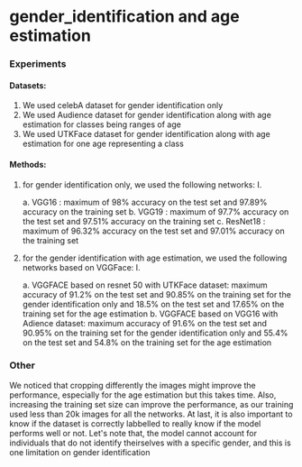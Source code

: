 # gender_identification and age estimation

### Experiments

#### Datasets:

1. We used celebA dataset for gender identification only
2. We used Audience dataset for gender identification along with age estimation for classes being ranges of age
3. We used UTKFace dataset for gender identification along with age estimation for one age representing a class

#### Methods:

1. for gender identification only, we used the following networks:
I. 

      a. VGG16 : maximum of 98% accuracy on the test set and 97.89% accuracy on the training set
      b. VGG19 : maximum of 97.7% accuracy on the test set and 97.51% accuracy on the training set
      c. ResNet18 : maximum of 96.32% accuracy on the test set and 97.01% accuracy on the training set

2. for the gender identification with age estimation, we used the following networks based on VGGFace:
I.

      a. VGGFACE based on resnet 50 with UTKFace dataset: 
            maximum accuracy of 91.2% on the test set and 90.85% on the training set for the gender identification only and 18.5% on the test set and 17.65% on the training set for the age estimation
      b. VGGFACE based on VGG16 with Adience dataset: 
            maximum accuracy of 91.6% on the test set and 90.95% on the training set for the gender identification only and 55.4% on the test set and 54.8% on the training set for the age estimation
 
### Other
We noticed that cropping differently the images might improve the performance, especially for the age estimation but this takes time. Also, increasing the training set size can improve the performance, as our training used less than 20k images for all the networks. At last, it is also important to know if the dataset is correctly labbelled to really know if the model performs well or not. Let's note that, the model cannot account for individuals that do not identify theirselves with a specific gender, and this is one limitation on gender identification


